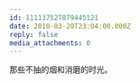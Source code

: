 ```yaml
---
id: 111137527879445121
date: 2010-03-20T23:04:00.000Z
reply: false
media_attachments: 0
---
```


那些不抽的烟和消磨的时光。 ​​​​

